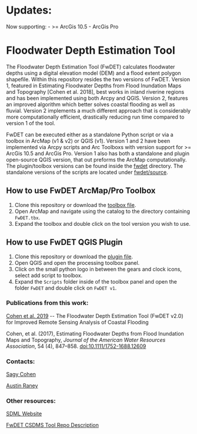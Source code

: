 # Updates:
Now supporting:
	- >= ArcGis 10.5
	- ArcGis Pro

# Floodwater Depth Estimation Tool
The Floodwater Depth Estimation Tool (FwDET) calculates floodwater
depths using a digital elevation model (DEM) and a flood extent
polygon shapefile. Within this repository resides the two versions of
FwDET. Version 1, featured in Estimating Floodwater Depths from Flood
Inundation Maps and Topography [Cohen et al. 2018], best works in
inland riverine regions and has been implemented using both Arcpy and
QGIS. Version 2, features an improved algorithm which better solves
coastal flooding as well as fluvial. Version 2 implements a much
different approach that is considerably more computationally
efficient, drastically reducing run time compared to version 1 of the
tool.

FwDET can be executed either as a standalone Python script or via a toolbox in
ArcMap (v1 & v2) or QGIS (v1). Version 1 and 2 have been implemented via Arcpy
scripts and Arc Toolboxs with version support for >= ArcGis 10.5 and ArcGis Pro.
Version 1 also has both a standalone and plugin open-source QGIS version, that
out preforms the ArcMap computationally. The plugin/toolbox versions can be
found inside the [fwdet](fwdet) directory. The standalone versions of the
scripts are located under [fwdet/source](fwdet/source).

## How to use FwDET ArcMap/Pro Toolbox
1. Clone this repository or download the 
[toolbox file](fwdet/FwDET.tbx).
2. Open ArcMap and navigate using the catalog to the directory
   containing `FwDET.tbx`.
3. Expand the toolbox and double click on the tool version you wish to
   use.
   
## How to use FwDET QGIS Plugin
1. Clone this repository or download the
[plugin file](fwdet/FwDET_QGIS_plugin.py).
2. Open QGIS and open the processing toolbox panel.
3. Click on the small python logo in between the gears and clock icons,
   select add script to toolbox.
4. Expand the `Scripts` folder inside of the toolbox panel and open the folder
   `FwDET` and double click on `FwDET v1`.


### Publications from this work:
[Cohen et al. 2019](https://doi.org/10.5194/nhess-2019-78) -- The
Floodwater Depth Estimation Tool (FwDET v2.0) for Improved Remote
Sensing Analysis of Coastal Flooding 

Cohen, et al. (2017), Estimating Floodwater Depths from Flood
Inundation Maps and Topography, _Journal of the American Water
Resources Association_, 54 (4), 847–858.
[doi:10.1111/1752-1688.12609](https://doi.org/10.1111/1752-1688.12609)

### Contacts:
[Sagy Cohen](mailto:sagy.cohen@ua.edu)

[Austin Raney](mailto:aaraney@crimson.ua.edu)

### Other resources:

[SDML Website](https://sdml.ua.edu)

[FwDET CSDMS Tool Repo Description](https://csdms.colorado.edu/wiki/Model:FwDET)


